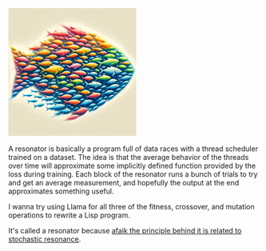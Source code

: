 ![A school of fish in the shape of a fish.](../2024_05_07_1920.jpg)

A resonator is basically a program full of data races with a thread
scheduler trained on a dataset. The idea is that the average behavior
of the threads over time will approximate some implicitly defined
function provided by the loss during training. Each block of the
resonator runs a bunch of trials to try and get an average
measurement, and hopefully the output at the end approximates
something useful.

I wanna try using Llama for all three of the fitness, crossover, and
mutation operations to rewrite a Lisp program.

It's called a resonator because [afaik the principle behind it is
related to stochastic resonance]().
